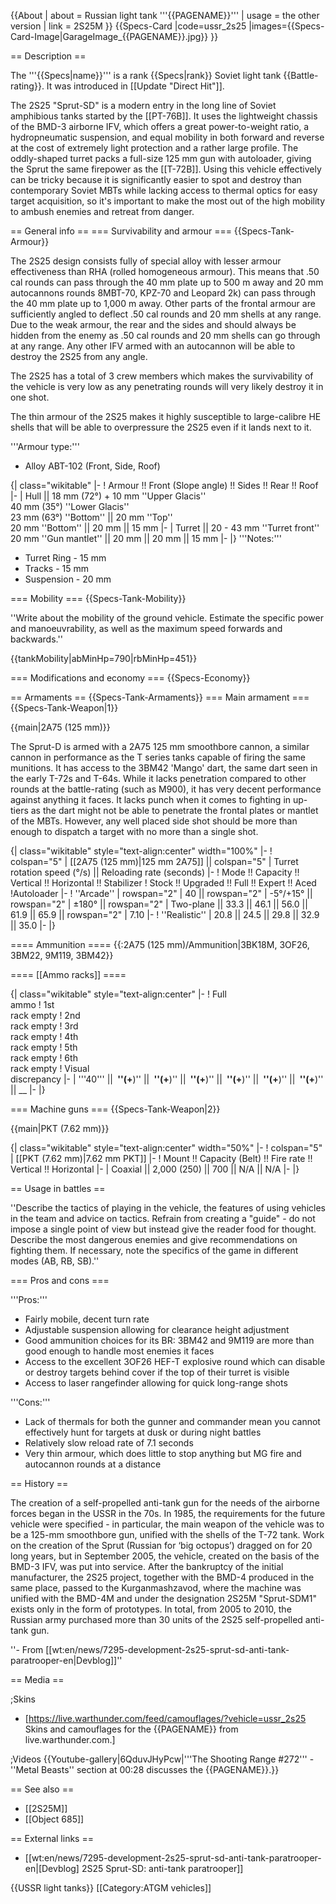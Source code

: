 {{About
| about = Russian light tank '''{{PAGENAME}}'''
| usage = the other version
| link = 2S25M
}}
{{Specs-Card
|code=ussr_2s25
|images={{Specs-Card-Image|GarageImage_{{PAGENAME}}.jpg}}
}}

== Description ==
<!-- ''In the description, the first part should be about the history of the creation and combat usage of the vehicle, as well as its key features. In the second part, tell the reader about the ground vehicle in the game. Insert a screenshot of the vehicle, so that if the novice player does not remember the vehicle by name, he will immediately understand what kind of vehicle the article is talking about.'' The text within these arrows are not to be deleted -->
The '''{{Specs|name}}''' is a rank {{Specs|rank}} Soviet light tank {{Battle-rating}}. It was introduced in [[Update "Direct Hit"]].

The 2S25 "Sprut-SD" is a modern entry in the long line of Soviet amphibious tanks started by the [[PT-76B]]. It uses the lightweight chassis of the BMD-3 airborne IFV, which offers a great power-to-weight ratio, a hydropneumatic suspension, and equal mobility in both forward and reverse at the cost of extremely light protection and a rather large profile. The oddly-shaped turret packs a full-size 125 mm gun with autoloader, giving the Sprut the same firepower as the [[T-72B]]. Using this vehicle effectively can be tricky because it is significantly easier to spot and destroy than contemporary Soviet MBTs while lacking access to thermal optics for easy target acquisition, so it's important to make the most out of the high mobility to ambush enemies and retreat from danger.

== General info ==
=== Survivability and armour ===
{{Specs-Tank-Armour}}
<!-- ''Describe armour protection. Note the most well protected and key weak areas. Appreciate the layout of modules as well as the number and location of crew members. Is the level of armour protection sufficient, is the placement of modules helpful for survival in combat? If necessary use a visual template to indicate the most secure and weak zones of the armour.'' The text within these arrows are not to be deleted -->
The 2S25 design consists fully of special alloy with lesser armour effectiveness than RHA (rolled homogeneous armour). This means that .50 cal rounds can pass through the 40 mm plate up to 500 m away and 20 mm autocannons rounds 8MBT-70, KPZ-70 and Leopard 2k) can pass through the 40 mm plate up to 1,000 m away. Other parts of the frontal armour are sufficiently angled to deflect .50 cal rounds and 20 mm shells at any range. Due to the weak armour, the rear and the sides and should always be hidden from the enemy as .50 cal rounds and 20 mm shells can go through at any range. Any other IFV armed with an autocannon will be able to destroy the 2S25 from any angle.

The 2S25 has a total of 3 crew members which makes the survivability of the vehicle is very low as any penetrating rounds will very likely destroy it in one shot.

The thin armour of the 2S25 makes it highly susceptible to large-calibre HE shells that will be able to overpressure the 2S25 even if it lands next to it.

'''Armour type:'''

* Alloy ABT-102 (Front, Side, Roof)

{| class="wikitable"
|-
! Armour !! Front (Slope angle) !! Sides !! Rear !! Roof
|-
| Hull || 18 mm (72°) + 10 mm ''Upper Glacis'' <br> 40 mm (35°) ''Lower Glacis'' <br> 23 mm (63°) ''Bottom'' || 20 mm ''Top'' <br> 20 mm ''Bottom'' || 20 mm || 15 mm
|-
| Turret || 20 - 43 mm ''Turret front'' <br> 20 mm ''Gun mantlet'' || 20 mm || 20 mm || 15 mm
|-
|}
'''Notes:''' 

* Turret Ring - 15 mm
* Tracks - 15 mm
* Suspension - 20 mm

=== Mobility ===
{{Specs-Tank-Mobility}}
<!-- ''Write about the mobility of the ground vehicle. Estimate the specific power and manoeuvrability, as well as the maximum speed forwards and backwards.'' The text within these arrows are not to be deleted -->
''Write about the mobility of the ground vehicle. Estimate the specific power and manoeuvrability, as well as the maximum speed forwards and backwards.''

{{tankMobility|abMinHp=790|rbMinHp=451}}

=== Modifications and economy ===
{{Specs-Economy}}

== Armaments ==
{{Specs-Tank-Armaments}}
=== Main armament ===
{{Specs-Tank-Weapon|1}}
<!-- ''Give the reader information about the characteristics of the main gun. Assess its effectiveness in a battle based on the reloading speed, ballistics and the power of shells. Do not forget about the flexibility of the fire, that is how quickly the cannon can be aimed at the target, open fire on it and aim at another enemy. Add a link to the main article on the gun: <code><nowiki>{{main|Name of the weapon}}</nowiki></code>. Describe in general terms the ammunition available for the main gun. Give advice on how to use them and how to fill the ammunition storage.'' The text within these arrows are not to be deleted -->
{{main|2A75 (125 mm)}}

The Sprut-D is armed with a 2A75 125 mm smoothbore cannon, a similar cannon in performance as the T series tanks capable of firing the same munitions. It has access to the 3BM42 'Mango' dart, the same dart seen in the early T-72s and T-64s. While it lacks penetration compared to other rounds at the battle-rating (such as M900), it has very decent performance against anything it faces. It lacks punch when it comes to fighting in up-tiers as the dart might not be able to penetrate the frontal plates or mantlet of the MBTs. However, any well placed side shot should be more than enough to dispatch a target with no more than a single shot.

{| class="wikitable" style="text-align:center" width="100%"
|-
! colspan="5" | [[2A75 (125 mm)|125 mm 2A75]] || colspan="5" | Turret rotation speed (°/s) || Reloading rate (seconds)
|-
! Mode !! Capacity !! Vertical !! Horizontal !! Stabilizer
! Stock !! Upgraded !! Full !! Expert !! Aced
!Autoloader
|-
! ''Arcade''
| rowspan="2" | 40 || rowspan="2" | -5°/+15° || rowspan="2" | ±180° || rowspan="2" | Two-plane || 33.3 || 46.1 || 56.0 || 61.9 || 65.9 || rowspan="2" | 7.10 
|-
! ''Realistic''
| 20.8 || 24.5 || 29.8 || 32.9 || 35.0
|-
|}

==== Ammunition ====
{{:2A75 (125 mm)/Ammunition|3BK18M, 3OF26, 3BM22, 9M119, 3BM42}}

==== [[Ammo racks]] ====
<!-- [[File:Ammoracks_{{PAGENAME}}.png|right|thumb|x250px|[[Ammo racks]] of the {{PAGENAME}}]] -->
<!-- '''Last updated:''' -->
{| class="wikitable" style="text-align:center"
|-
! Full<br>ammo
! 1st<br>rack empty
! 2nd<br>rack empty
! 3rd<br>rack empty
! 4th<br>rack empty
! 5th<br>rack empty
! 6th<br>rack empty
! Visual<br>discrepancy
|-
| '''40''' || __&nbsp;''(+__)'' || __&nbsp;''(+__)'' || __&nbsp;''(+__)'' || __&nbsp;''(+__)'' || __&nbsp;''(+__)'' || __&nbsp;''(+__)'' || __
|-
|}

=== Machine guns ===
{{Specs-Tank-Weapon|2}}
<!-- ''Offensive and anti-aircraft machine guns not only allow you to fight some aircraft but also are effective against lightly armoured vehicles. Evaluate machine guns and give recommendations on its use.'' The text within these arrows are not to be deleted -->
{{main|PKT (7.62 mm)}}

{| class="wikitable" style="text-align:center" width="50%"
|-
! colspan="5" | [[PKT (7.62 mm)|7.62 mm PKT]]
|-
! Mount !! Capacity (Belt) !! Fire rate !! Vertical !! Horizontal
|-
| Coaxial || 2,000 (250) || 700 || N/A || N/A
|-
|}

== Usage in battles ==
<!-- ''Describe the tactics of playing in the vehicle, the features of using vehicles in the team and advice on tactics. Refrain from creating a "guide" - do not impose a single point of view but instead give the reader food for thought. Describe the most dangerous enemies and give recommendations on fighting them. If necessary, note the specifics of the game in different modes (AB, RB, SB).'' The text within these arrows are not to be deleted -->
''Describe the tactics of playing in the vehicle, the features of using vehicles in the team and advice on tactics. Refrain from creating a "guide" - do not impose a single point of view but instead give the reader food for thought. Describe the most dangerous enemies and give recommendations on fighting them. If necessary, note the specifics of the game in different modes (AB, RB, SB).''


=== Pros and cons ===
<!-- ''Summarise and briefly evaluate the vehicle in terms of its characteristics and combat effectiveness. Mark its pros and cons in a bulleted list. Try not to use more than 6 points for each of the characteristics. Avoid using categorical definitions such as "bad", "good" and the like - use substitutions with softer forms such as "inadequate" and "effective".'' The text within these arrows are not to be deleted -->

'''Pros:'''

* Fairly mobile, decent turn rate
* Adjustable suspension allowing for clearance height adjustment
* Good ammunition choices for its BR: 3BM42 and 9M119 are more than good enough to handle most enemies it faces
* Access to the excellent 3OF26 HEF-T explosive round which can disable or destroy targets behind cover if the top of their turret is visible
* Access to laser rangefinder allowing for quick long-range shots

'''Cons:'''

* Lack of thermals for both the gunner and commander mean you cannot effectively hunt for targets at dusk or during night battles
* Relatively slow reload rate of 7.1 seconds
* Very thin armour, which does little to stop anything but MG fire and autocannon rounds at a distance

== History ==
<!-- ''Describe the history of the creation and combat usage of the vehicle in more detail than in the introduction. If the historical reference turns out to be too long, take it to a separate article, taking a link to the article about the vehicle and adding a block "/History" (example: <nowiki>https://wiki.warthunder.com/(Vehicle-name)/History</nowiki>) and add a link to it here using the <code>main</code> template. Be sure to reference text and sources by using <code><nowiki><ref></ref></nowiki></code>, as well as adding them at the end of the article with <code><nowiki><references /></nowiki></code>. This section may also include the vehicle's dev blog entry (if applicable) and the in-game encyclopedia description (under <code><nowiki>=== In-game description ===</nowiki></code>, also if applicable).'' -->
The creation of a self-propelled anti-tank gun for the needs of the airborne forces began in the USSR in the 70s. In 1985, the requirements for the future vehicle were specified - in particular, the main weapon of the vehicle was to be a 125-mm smoothbore gun, unified with the shells of the T-72 tank. Work on the creation of the Sprut (Russian for ‘big octopus’) dragged on for 20 long years, but in September 2005, the vehicle, created on the basis of the BMD-3 IFV, was put into service. After the bankruptcy of the initial manufacturer, the 2S25 project, together with the BMD-4 produced in the same place, passed to the Kurganmashzavod, where the machine was unified with the BMD-4M and under the designation 2S25M "Sprut-SDM1" exists only in the form of prototypes. In total, from 2005 to 2010, the Russian army purchased more than 30 units of the 2S25 self-propelled anti-tank gun.

''- From [[wt:en/news/7295-development-2s25-sprut-sd-anti-tank-paratrooper-en|Devblog]]''

== Media ==
<!-- ''Excellent additions to the article would be video guides, screenshots from the game, and photos.'' -->

;Skins

* [https://live.warthunder.com/feed/camouflages/?vehicle=ussr_2s25 Skins and camouflages for the {{PAGENAME}} from live.warthunder.com.]

;Videos
{{Youtube-gallery|6QduvJHyPcw|'''The Shooting Range #272''' - ''Metal Beasts'' section at 00:28 discusses the {{PAGENAME}}.}}

== See also ==
<!-- ''Links to the articles on the War Thunder Wiki that you think will be useful for the reader, for example:''
* ''reference to the series of the vehicles;''
* ''links to approximate analogues of other nations and research trees.'' -->

* [[2S25M]]
* [[Object 685]]

== External links ==
<!-- ''Paste links to sources and external resources, such as:''
* ''topic on the official game forum;''
* ''other literature.'' -->

* [[wt:en/news/7295-development-2s25-sprut-sd-anti-tank-paratrooper-en|[Devblog] 2S25 Sprut-SD: anti-tank paratrooper]]

{{USSR light tanks}}
[[Category:ATGM vehicles]]